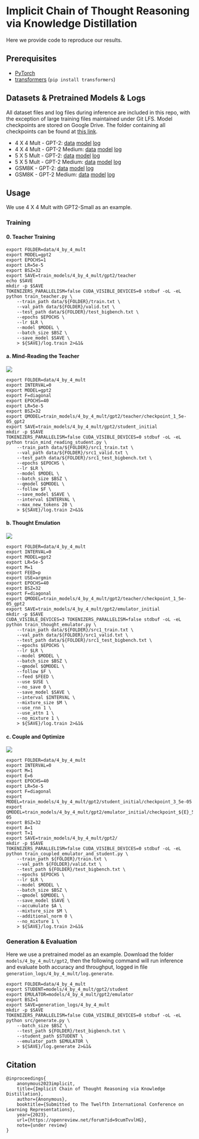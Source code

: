 # Implicit Chain of Thought Reasoning via Knowledge Distillation

Here we provide code to reproduce our results.

## Prerequisites

* [PyTorch](https://pytorch.org/get-started/locally/)
* [transformers](https://github.com/huggingface/transformers) (`pip install transformers`)

## Datasets & Pretrained Models & Logs

All dataset files and log files during inference are included in this repo, with the exception of large training files maintained under Git LFS. Model checkpoints are stored on Google Drive. The folder containing all checkpoints can be found at [this link](https://drive.google.com/drive/folders/1Sclr5bmLZIUcktCaFAeWRTevRGLUwlC_?usp=drive_link).

* 4 X 4 Mult - GPT-2: [data](data/4_by_4_mult/) [model](https://drive.google.com/drive/folders/1Zp-PFwiHkwq0wuFScjN5R8jDdXdnQYQ_?usp=sharing) [log](logs/4_by_4_mult/gpt2/log.generate)
* 4 X 4 Mult - GPT-2 Medium: [data](data/4_by_4_mult/) [model](https://drive.google.com/drive/folders/1B0e67ifTSTTuUg0Sh-of5135Rh4KQ-2v?usp=sharing) [log](logs/4_by_4_mult/gpt2-medium/log.generate)
* 5 X 5 Mult - GPT-2: [data](data/5_by_5_mult/) [model](https://drive.google.com/drive/folders/1lHa2Xey8jJ3__RsYRhcOFHU7Xfqp7XTG?usp=sharing) [log](logs/5_by_5_mult/gpt2/log.generate)
* 5 X 5 Mult - GPT-2 Medium: [data](data/5_by_5_mult/) [model](https://drive.google.com/drive/folders/18dRIynq0j5EBOnKTpOPaLJWCoMBXZYTi?usp=sharing) [log](logs/5_by_5_mult/gpt2-medium/log.generate)
* GSM8K - GPT-2: [data](data/5_by_5_mult/) [model](https://drive.google.com/drive/folders/1aFBBcUr_vHtaDqgpU5A1ErEvrJyX-cEO?usp=sharing) [log](logs/gsm8k/gpt2/log.generate)
* GSM8K - GPT-2 Medium: [data](data/5_by_5_mult/) [model](https://drive.google.com/drive/folders/1zFXfwq5jDjgKpbUVafY5KC0LmJpYXjQK?usp=sharing) [log](logs/gsm8k/gpt2-medium/log.generate)

## Usage

We use 4 X 4 Mult with GPT2-Small as an example.


### Training

#### 0. Teacher Training

```
export FOLDER=data/4_by_4_mult
export MODEL=gpt2
export EPOCHS=1
export LR=5e-5
export BSZ=32
export SAVE=train_models/4_by_4_mult/gpt2/teacher
echo $SAVE
mkdir -p $SAVE
TOKENIZERS_PARALLELISM=false CUDA_VISIBLE_DEVICES=0 stdbuf -oL -eL python train_teacher.py \
    --train_path data/${FOLDER}/train.txt \
    --val_path data/${FOLDER}/valid.txt \
    --test_path data/${FOLDER}/test_bigbench.txt \
    --epochs $EPOCHS \
    --lr $LR \
    --model $MODEL \
    --batch_size $BSZ \
    --save_model $SAVE \
    > ${SAVE}/log.train 2>&1&
```

#### a. Mind-Reading the Teacher

![](imgs/training_illustration_a.png)

```
export FOLDER=data/4_by_4_mult
export INTERVAL=0
export MODEL=gpt2
export F=diagonal
export EPOCHS=40
export LR=5e-5
export BSZ=32
export QMODEL=train_models/4_by_4_mult/gpt2/teacher/checkpoint_1_5e-05_gpt2
export SAVE=train_models/4_by_4_mult/gpt2/student_initial
mkdir -p $SAVE
TOKENIZERS_PARALLELISM=false CUDA_VISIBLE_DEVICES=0 stdbuf -oL -eL python train_mind_reading_student.py \
    --train_path data/${FOLDER}/src1_train.txt \
    --val_path data/${FOLDER}/src1_valid.txt \
    --test_path data/${FOLDER}/src1_test_bigbench.txt \
    --epochs $EPOCHS \
    --lr $LR \
    --model $MODEL \
    --batch_size $BSZ \
    --qmodel $QMODEL \
    --follow $F \
    --save_model $SAVE \
    --interval $INTERVAL \
    --max_new_tokens 20 \
    > ${SAVE}/log.train 2>&1&
```

#### b. Thought Emulation

![](imgs/training_illustration_b.png)

```
export FOLDER=data/4_by_4_mult
export INTERVAL=0
export MODEL=gpt2
export LR=5e-5
export M=1
export FEED=p
export USE=argmin
export EPOCHS=40
export BSZ=32
export F=diagonal
export QMODEL=train_models/4_by_4_mult/gpt2/teacher/checkpoint_1_5e-05_gpt2
export SAVE=train_models/4_by_4_mult/gpt2/emulator_initial
mkdir -p $SAVE
CUDA_VISIBLE_DEVICES=3 TOKENIZERS_PARALLELISM=false stdbuf -oL -eL python train_thought_emulator.py \
    --train_path data/${FOLDER}/src1_train.txt \
    --val_path data/${FOLDER}/src1_valid.txt \
    --test_path data/${FOLDER}/src1_test_bigbench.txt \
    --epochs $EPOCHS \
    --lr $LR \
    --model $MODEL \
    --batch_size $BSZ \
    --qmodel $QMODEL \
    --follow $F \
    --feed $FEED \
    --use $USE \
    --no_save 0 \
    --save_model $SAVE \
    --interval $INTERVAL \
    --mixture_size $M \
    --use_rnn 1 \
    --use_attn 1 \
    --no_mixture 1 \
    > ${SAVE}/log.train 2>&1&
```

#### c. Couple and Optimize

![](imgs/training_illustration_c.png)

```
export FOLDER=data/4_by_4_mult
export INTERVAL=0
export M=1
export E=6
export EPOCHS=40
export LR=5e-5
export F=diagonal
export MODEL=train_models/4_by_4_mult/gpt2/student_initial/checkpoint_3_5e-05
export QMODEL=train_models/4_by_4_mult/gpt2/emulator_initial/checkpoint_${E}_5e-05
export BSZ=32
export A=1
export T=1
export SAVE=train_models/4_by_4_mult/gpt2/
mkdir -p $SAVE
TOKENIZERS_PARALLELISM=false CUDA_VISIBLE_DEVICES=0 stdbuf -oL -eL python train_coupled_emulator_and_student.py \
    --train_path ${FOLDER}/train.txt \
    --val_path ${FOLDER}/valid.txt \
    --test_path ${FOLDER}/test_bigbench.txt \
    --epochs $EPOCHS \
    --lr $LR \
    --model $MODEL \
    --batch_size $BSZ \
    --qmodel $QMODEL \
    --save_model $SAVE \
    --accumulate $A \
    --mixture_size $M \
    --additional_norm 0 \
    --no_mixture 1 \
    > ${SAVE}/log.train 2>&1&
```

### Generation & Evaluation

Here we use a pretrained model as an example. Download the folder `models/4_by_4_mult/gpt2`, then the following command will run inference and evaluate both accuracy and throughput, logged in file `generation_logs/4_by_4_mult/log.generate`.

```
export FOLDER=data/4_by_4_mult
export STUDENT=models/4_by_4_mult/gpt2/student
export EMULATOR=models/4_by_4_mult/gpt2/emulator
export BSZ=1
export SAVE=generation_logs/4_by_4_mult
mkdir -p $SAVE
TOKENIZERS_PARALLELISM=false CUDA_VISIBLE_DEVICES=0 stdbuf -oL -eL python src/generate.py \
    --batch_size $BSZ \
    --test_path ${FOLDER}/test_bigbench.txt \
    --student_path $STUDENT \
    --emulator_path $EMULATOR \
    > ${SAVE}/log.generate 2>&1&
```

## Citation

```
@inproceedings{
    anonymous2023implicit,
    title={Implicit Chain of Thought Reasoning via Knowledge Distillation},
    author={Anonymous},
    booktitle={Submitted to The Twelfth International Conference on Learning Representations},
    year={2023},
    url={https://openreview.net/forum?id=9cumTvvlHG},
    note={under review}
}
```

